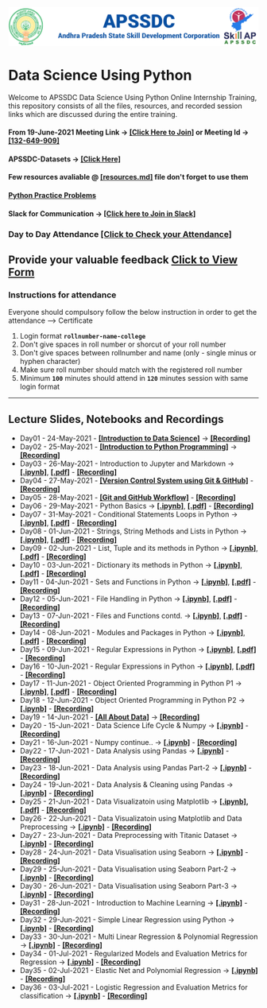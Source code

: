 ![APSSDC-LOGO](https://raw.githubusercontent.com/AP-State-Skill-Development-Corporation/APSSDC-Registration/main/apssdc-logo.png)

# Data Science Using Python

Welcome to APSSDC Data Science Using Python Online Internship Training, this repository consists of all the files, resources, and recorded session links which are discussed during the entire training.

<!--
#### Verify your details if any changes update in modificaations column same will be printed on certificate
--->

#### From 19-June-2021 Meeting Link → [[Click Here to Join]](https://www.gotomeet.me/apssdc_ds) or Meeting Id -> [[132-649-909]](https://www.gotomeeting.com/en-in/meeting/join-meeting)

#### APSSDC-Datasets → [[Click Here]](https://github.com/AP-State-Skill-Development-Corporation/Datasets)
#### Few resources avaliable @ [[resources.md]](resources.md) file don't forget to use them
#### [Python Practice Problems](https://github.com/AP-State-Skill-Development-Corporation/Practice-Problems)

#### Slack for Communication → [[Click here to Join in Slack]](https://join.slack.com/t/apssdc-community/shared_invite/zt-qqmojwya-ObEC98Lwt9ejIE0afFPtWg)
### Day to Day Attendance [[Click to Check your Attendance]](https://docs.google.com/spreadsheets/d/1jGqff5PyL53ukZL3z8_6NjaKkoNcg93M92Mouf8bKrI/edit?usp=sharing)


## Provide your valuable feedback [Click to View Form](https://forms.gle/jnXeQsxM7Jausrft9)

### Instructions for attendance

Everyone should compulsory follow the below instruction in order to get the attendance --> Certificate

1. Login format **`rollnumber-name-college`**
2. Don't give spaces in roll number or shorcut of your roll number
3. Don't give spaces between rollnumber and name (only - single minus or hyphen character)
4. Make sure roll number should match with the registered roll number
5. Minimum **`100`** minutes should attend in **`120`** minutes session with same login format

-------------

## Lecture Slides, Notebooks and Recordings

- Day01 - 24-May-2021 - **[[Introduction to Data Science]](Slides/Day01_Introduction_to_Data_Science.pdf)** → **[[Recording]](https://youtu.be/93kUtl_QLLA/?sub_confirmation=1)**
- Day02 - 25-May-2021 - **[[Introduction to Python Programming]](Slides/Day02_Introduction_to_Python_Programming.pdf)** → **[[Recording]](https://youtu.be/voqLKsLCe5k/?sub_confirmation=1)**
- Day03 - 26-May-2021 - Introduction to Jupyter and Markdown → **[[.ipynb]](Notebooks/Day03_Markdown_Syntax.ipynb)**, **[[.pdf]](PDF_Notebooks/Day03_Markdown_Syntax.pdf)** - **[[Recording]](https://youtu.be/Z3t0iNshdCc/?sub_confirmation=1)**
- Day04 - 27-May-2021 - **[[Version Control System using Git & GitHub]](Slides/Day04_Version_Control_System.pdf)** - **[[Recording]](https://youtu.be/SNi2LgXKtHU)**
- Day05 - 28-May-2021 - **[[Git and GitHub Workflow]](Slides/Day05_Local&Remote_VCS.pdf)** - **[[Recording]](https://youtu.be/2s-dF6qWXOE/?sub_confirmation=1)**
- Day06 - 29-May-2021 - Python Basics → **[[.ipynb]](Notebooks/Day06_Python_Basics.ipynb)**, **[[.pdf]](PDF_Notebooks/Day06_Python_Basics.pdf)** - **[[Recording]](https://youtu.be/sMa1YTfpN4I/?sub_confirmation=1)**
- Day07 - 31-May-2021 - Conditional Statements Loops in Python → **[[.ipynb]](Notebooks/Day07_Conditional_Statements_Loops_Strings.ipynb)**, **[[.pdf]](PDF_Notebooks/Day07_Conditional_Statements_Loops_Strings.pdf)** - **[[Recording]](https://youtu.be/cf-El932Cl4/?sub_confirmation=1)**
- Day08 - 01-Jun-2021 - Strings, String Methods and Lists in Python → **[[.ipynb]](Notebooks/Day08_Strings_and_StringMethods.ipynb)**, **[[.pdf]](PDF_Notebooks/Day08_Strings_and_StringMethods.pdf)** - **[[Recording]](https://youtu.be/ke720o7wsH0/?sub_confirmation=1)**
- Day09 - 02-Jun-2021 - List, Tuple and its methods in Python → **[[.ipynb]](Notebooks/Day09_Lists_and_Tuples_in_Python.ipynb)**, **[[.pdf]](PDF_Notebooks/Day09_Lists_and_Tuples_in_Python.pdf)** - **[[Recording]](https://youtu.be/SREIT_frSKw/?sub_confirmation=1)**
- Day10 - 03-Jun-2021 - Dictionary its methods in Python → **[[.ipynb]](Notebooks/Day10_Dictionary_in_Python.ipynb)**, **[[.pdf]](PDF_Notebooks/Day10_Dictionary_in_Python.pdf)** - **[[Recording]](https://youtu.be/wRVIO3NFn40/?sub_confirmation=1)**
- Day11 - 04-Jun-2021 - Sets and Functions in Python → **[[.ipynb]](Notebooks/Day11_Sets_and_Functions_in_Python.ipynb)**, **[[.pdf]](PDF_Notebooks/Day11_Sets_and_Functions_in_Python.pdf)** - **[[Recording]](https://youtu.be/fkvqdEx8yLM/?sub_confirmation=1)**
- Day12 - 05-Jun-2021 - File Handling in Python → **[[.ipynb]](Notebooks/Day12_File_Handling_in_Python/Day12_File_Handing_in_Python.ipynb)**, **[[.pdf]](PDF_Notebooks/Day12_File_Handing_in_Python.pdf)** - **[[Recording]](https://youtu.be/QJbq4PcLiBY/?sub_confirmation=1)**
- Day13 - 07-Jun-2021 - Files and Functions contd. → **[[.ipynb]](Notebooks/Day13_Files_and_Functions_Contd/Day13_Files_and_Functions_Contd.ipynb)**, **[[.pdf]](PDF_Notebooks/Day13_Files_and_Functions_Contd.pdf)** - **[[Recording]](https://youtu.be/DeTPamDZa5Y/?sub_confirmation=1)**
- Day14 - 08-Jun-2021 - Modules and Packages in Python → **[[.ipynb]](Notebooks/Day14_Modules_and_Packages_in_Python/Day14_Modules_and_Packages_in_Python.ipynb)**, **[[.pdf]](PDF_Notebooks/Day14_Modules_and_Packages_in_Python.pdf)** - **[[Recording]](https://youtu.be/ahszOgSM15s/?sub_confirmation=1)**
- Day15 - 09-Jun-2021 - Regular Expressions in Python → **[[.ipynb]](Notebooks/Day15_Regular_Expressions_in_Python.ipynb)**, **[[.pdf]](PDF_Notebooks/Day15_Regular_Expressions_in_Python.pdf)** - **[[Recording]](https://youtu.be/-JSIVDLHGMw/?sub_confirmation=1)**
- Day16 - 10-Jun-2021 - Regular Expressions in Python → **[[.ipynb]](Notebooks/Day16_Comprehensions_and_Special_Functions_in_Python.ipynb)**, **[[.pdf]](PDF_Notebooks/Day16_Comprehensions_and_Special_Functions_in_Python.pdf)** - **[[Recording]](https://youtu.be/bRRj00RQeoU/?sub_confirmation=1)**
- Day17 - 11-Jun-2021 - Object Oriented Programming in Python P1 → **[[.ipynb]](Notebooks/Day17_Object_Oriented_Programming_in_Python.ipynb)**, **[[.pdf]](PDF_Notebooks/Day17_Object_Oriented_Programming_in_Python.pdf)** - **[[Recording]](https://youtu.be/NcdI5qQ5LHg/?sub_confirmation=1)**
- Day18 - 12-Jun-2021 - Object Oriented Programming in Python P2 → **[[.ipynb]](Notebooks/Day18_Inheritance%2CEncapsulation/Day18_Inheritance.ipynb)** - **[[Recording]](https://youtu.be/nAx1gZ6odJY/?sub_confirmation=1)**
- Day19 - 14-Jun-2021 - **[[All About Data]](Slides/Day19_All_About_Data.pdf)** → **[[Recording]](https://youtu.be/yW6Wj2rxXYA/?sub_confirmation=1)**
- Day20 - 15-Jun-2021 - Data Science Life Cycle & Numpy → **[[.ipynb]](Notebooks/Day20-Numpy)** - **[[Recording]](https://youtu.be/Eju317euY5I/?sub_confirmation=1)**
- Day21 - 16-Jun-2021 - Numpy continue..  → **[[.ipynb]](Notebooks/Day21-Numpy%20conti)** - **[[Recording]](https://youtu.be/S8e0htZf7Ec/?sub_confirmation=1)**
- Day22 - 17-Jun-2021 - Data Analysis using Pandas → **[[.ipynb]](Notebooks/Day22-Pandas)** - **[[Recording]](https://youtu.be/FcoO7VhE0B4/?sub_confirmation=1)**
- Day23 - 18-Jun-2021 - Data Analysis using Pandas Part-2 → **[[.ipynb]](Notebooks/Day23-Pandas%20continue/Pandas%20continue...ipynb)** - **[[Recording]](https://youtu.be/T9u-xcRCsXk/?sub_confirmation=1)**
- Day24 - 19-Jun-2021 - Data Analysis & Cleaning using Pandas → **[[.ipynb]](Notebooks/Day24-Cleaning%20Data%2Cmatplotlib)** - **[[Recording]](https://youtu.be/xrIDSv_YbPc/?sub_confirmation=1)**
- Day25 - 21-Jun-2021 - Data Visualizatoin using Matplotlib → **[[.ipynb]](Notebooks/Day25_Data_Visualization_using_Matplotlib.ipynb), [[.pdf]](PDF_Notebooks/Day25_Data_Visualization_using_Matplotlib.pdf)** - **[[Recording]](https://youtu.be/eng-iQgfLXI/?sub_confirmation=1)**
- Day26 - 22-Jun-2021 - Data Visualizatoin using Matplotlib and Data Preprocessing → **[[.ipynb]](Notebooks/Day26-Matplotlib%2CData%20Preprocessing)** - **[[Recording]](https://youtu.be/0CdvP5i7EzU/?sub_confirmation=1)**
- Day27 - 23-Jun-2021 - Data Preprocessing with Titanic Dataset → **[[.ipynb]](Notebooks/Day27-Data%20Preprocessing)** - **[[Recording]](https://youtu.be/6c0cz3w5Zy8/?sub_confirmation=1)**
- Day28 - 24-Jun-2021 - Data Visualisation using Seaborn → **[[.ipynb]](Notebooks/Day28-Visualization)** - **[[Recording]](https://youtu.be/yiELuGyVZ-M/?sub_confirmation=1)**
- Day29 - 25-Jun-2021 - Data Visualisation using Seaborn Part-2 → **[[.ipynb]](Notebooks/Day29-Seaborn%20Plots)** - **[[Recording]](https://youtu.be/zLZ_j7-697g/?sub_confirmation=1)**
- Day30 - 26-Jun-2021 - Data Visualisation using Seaborn Part-3 → **[[.ipynb]](Notebooks/Day30-Seaborn%20Plots)** - **[[Recording]](https://youtu.be/w8oihhBBi8g/?sub_confirmation=1)**
- Day31 - 28-Jun-2021 - Introduction to Machine Learning → **[[.ipynb]](Notebooks/Day31_ML_intro)** - **[[Recording]](https://youtu.be/pqNtcKS-JMg/?sub_confirmation=1)**
- Day32 - 29-Jun-2021 - Simple Linear Regression using Python → **[[.ipynb]](Notebooks/Day32_Simple_linear_Regression_using_sklearn)** - **[[Recording]](https://youtu.be/sto2yknObkQ/?sub_confirmation=1)**
- Day33 - 30-Jun-2021 - Multi Linear Regression & Polynomial Regression → **[[.ipynb]](Notebooks/Day_33_multiple_and_polynomial_regression)** - **[[Recording]](https://youtu.be/6-xSL7guJAo/?sub_confirmation=1)**
- Day34 - 01-Jul-2021 - Regularized Models and Evaluation Metrics for Regression → **[[.ipynb]](Notebooks/)** - **[[Recording]](https://youtu.be/SaWAWI09tZI/?sub_confirmation=1)**
- Day35 - 02-Jul-2021 - Elastic Net and Polynomial Regression → **[[.ipynb]](https://github.com/AP-State-Skill-Development-Corporation/Data-Science-Using-Python-Internship-EB1/tree/main/Notebooks/Day_35(Elastic%20Net))** - **[[Recording]](https://youtu.be/9XWSQF0mKAs/?sub_confirmation=1)**
- Day36 - 03-Jul-2021 - Logistic Regression and Evaluation Metrics for classification → **[[.ipynb]](Notebooks/)** - **[[Recording]](https://youtu.be/r7XnrtIPQfI/?sub_confirmation=1)**
